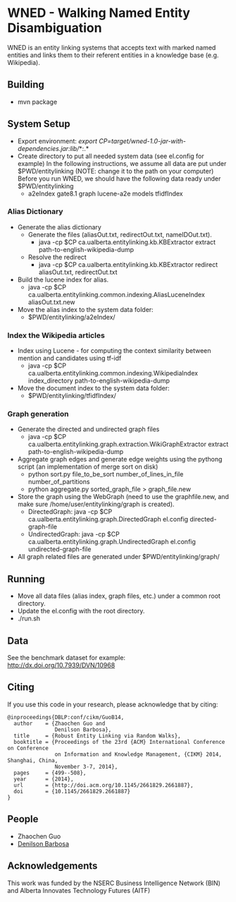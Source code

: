 # WNED - Walking Named Entity Disambiguation

WNED is an entity linking systems that accepts text with marked named entities and links them to their referent entities in a knowledge base (e.g. Wikipedia).

## Building
* mvn package

## System Setup
* Export environment:
  *export CP=target/wned-1.0-jar-with-dependencies.jar:lib/*&ast;:.*
* Create directory to put all needed system data (see el.config for example)
  In the following instructions, we assume all data are put under $PWD/entitylinking  (NOTE: change it to the path on your computer)
  Before you run WNED, we should have the following data ready under $PWD/entitylinking
  * a2eIndex  gate8.1  graph  lucene-a2e  models  tfidfIndex

### Alias Dictionary
* Generate the alias dictionary
  * Generate the files (aliasOut.txt, redirectOut.txt, nameIDOut.txt).
    - java -cp $CP ca.ualberta.entitylinking.kb.KBExtractor extract path-to-english-wikipedia-dump
  * Resolve the redirect
    - java -cp $CP ca.ualberta.entitylinking.kb.KBExtractor redirect aliasOut.txt, redirectOut.txt
* Build the lucene index for alias.
  * java -cp $CP ca.ualberta.entitylinking.common.indexing.AliasLuceneIndex aliasOut.txt.new
* Move the alias index to the system data folder: 
  * $PWD/entitylinking/a2eIndex/

### Index the Wikipedia articles
* Index using Lucene - for computing the context similarity between mention and candidates using tf-idf
  * java -cp $CP ca.ualberta.entitylinking.common.indexing.WikipediaIndex index_directory path-to-english-wikipedia-dump
* Move the document index to the system data folder:
  * $PWD/entitylinking/tfidfIndex/
  
### Graph generation
* Generate the directed and undirected graph files
    * java -cp $CP ca.ualberta.entitylinking.graph.extraction.WikiGraphExtractor extract path-to-english-wikipedia-dump
* Aggregate graph edges and generate edge weights using the pythong script (an implementation of merge sort on disk)
    * python sort.py file_to_be_sort number_of_lines_in_file number_of_partitions
    * python aggregate.py sorted_graph_file > graph_file.new
* Store the graph using the WebGraph (need to use the graphfile.new, and make sure /home/user/entitylinking/graph  is created).
    * DirectedGraph: java -cp $CP ca.ualberta.entitylinking.graph.DirectedGraph el.config directed-graph-file
    * UndirectedGraph: java -cp $CP ca.ualberta.entitylinking.graph.UndirectedGraph el.config undirected-graph-file
* All graph related files are generated under $PWD/entitylinking/graph/

## Running
* Move all data files (alias index, graph files, etc.) under a common root directory.
* Update the el.config with the root directory.
* ./run.sh

## Data
See the benchmark dataset for example: http://dx.doi.org/10.7939/DVN/10968 

## Citing
If you use this code in your research, please acknowledge that by citing:

    @inproceedings{DBLP:conf/cikm/GuoB14,
      author    = {Zhaochen Guo and
                   Denilson Barbosa},
      title     = {Robust Entity Linking via Random Walks},
      booktitle = {Proceedings of the 23rd {ACM} International Conference on Conference
                   on Information and Knowledge Management, {CIKM} 2014, Shanghai, China,
                   November 3-7, 2014},
      pages     = {499--508},
      year      = {2014},
      url       = {http://doi.acm.org/10.1145/2661829.2661887},
      doi       = {10.1145/2661829.2661887}
    }
    
## People
* Zhaochen Guo
* [Denilson Barbosa](http://webdocs.cs.ualberta.ca/~denilson/)

## Acknowledgements
This work was funded by the NSERC Business Intelligence Network (BIN) and Alberta Innovates Technology Futures (AITF)
